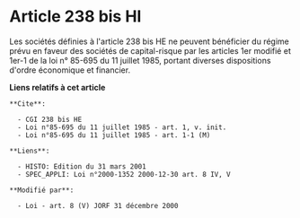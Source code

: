 # Article 238 bis HI

Les sociétés définies à l'article 238 bis HE ne peuvent bénéficier du régime prévu en faveur des sociétés de capital-risque
par les articles 1er modifié et 1er-1 de la loi n° 85-695 du 11 juillet 1985, portant diverses dispositions d'ordre
économique et financier.

**Liens relatifs à cet article**

	**Cite**:

	  - CGI 238 bis HE
	  - Loi n°85-695 du 11 juillet 1985 - art. 1, v. init.
	  - Loi n°85-695 du 11 juillet 1985 - art. 1-1 (M)

	**Liens**:

	  - HISTO: Edition du 31 mars 2001
	  - SPEC_APPLI: Loi n°2000-1352 2000-12-30 art. 8 IV, V

	**Modifié par**:

	  - Loi - art. 8 (V) JORF 31 décembre 2000
